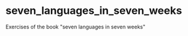 seven_languages_in_seven_weeks
==============================

Exercises of the book "seven languages in seven weeks"